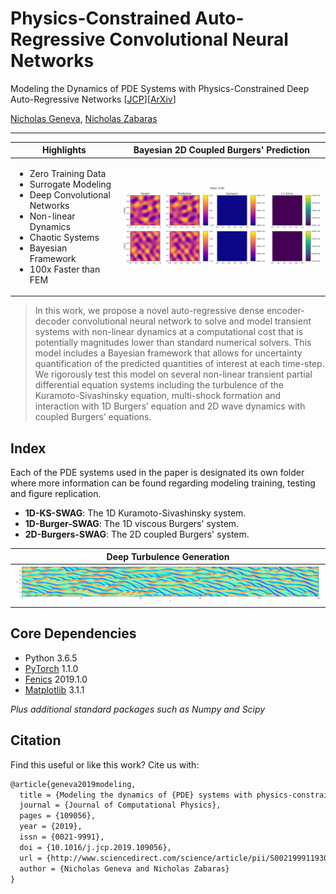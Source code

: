 # Physics-Constrained Auto-Regressive Convolutional Neural Networks
Modeling the Dynamics of PDE Systems with Physics-Constrained Deep Auto-Regressive Networks [[JCP](https://doi.org/10.1016/j.jcp.2019.109056)][[ArXiv](https://arxiv.org/abs/1906.05747)]

[Nicholas Geneva](http://nicholasgeneva.com/), [Nicholas Zabaras](https://cics.nd.edu)

---

<center>

| Highlights | Bayesian 2D Coupled Burgers' Prediction |
| ------------- | ------------- |
|<ul><li>Zero Training Data</li><li>Surrogate Modeling</li><li>Deep Convolutional Networks</li><li>Non-linear Dynamics</li><li>Chaotic Systems</li><li>Bayesian Framework</li><li>100x Faster than FEM </li></ul> | ![2D Burgers' animation](img/main_animation.gif "2D Coupled Burgers' Prediction")|

</center>

> In this work, we propose a novel auto-regressive dense encoder-decoder convolutional neural network to solve and model transient systems with non-linear dynamics at a computational cost that is potentially magnitudes lower than standard numerical solvers. This model includes a Bayesian framework that allows for uncertainty quantification of the predicted quantities of interest at each time-step. We rigorously test this model on several non-linear transient partial differential equation systems including the turbulence of the Kuramoto-Sivashinsky equation, multi-shock formation and interaction with 1D Burgers’ equation and 2D wave dynamics with coupled Burgers’ equations.

## Index
Each of the PDE systems used in the paper is designated its own folder where more information can be found regarding modeling training, testing and figure replication.
- **1D-KS-SWAG**: The 1D Kuramoto-Sivashinsky system.
- **1D-Burger-SWAG**: The 1D viscous Burgers' system.
- **2D-Burgers-SWAG**: The 2D coupled Burgers' system.

<center>

| Deep Turbulence Generation |
| ------------- |
|![K-S System Contour](img/ks_AR_Long.png "Kuramoto-Sivashinsky Prediction")|

</center>

## Core Dependencies
* Python 3.6.5
* [PyTorch](https://pytorch.org/) 1.1.0
* [Fenics](https://fenicsproject.org/) 2019.1.0
* [Matplotlib](https://matplotlib.org/) 3.1.1

*Plus additional standard packages such as Numpy and Scipy*

## Citation
Find this useful or like this work? Cite us with:
```latex
@article{geneva2019modeling,
  title = {Modeling the dynamics of {PDE} systems with physics-constrained deep auto-regressive networks},
  journal = {Journal of Computational Physics},
  pages = {109056},
  year = {2019},
  issn = {0021-9991},
  doi = {10.1016/j.jcp.2019.109056},
  url = {http://www.sciencedirect.com/science/article/pii/S0021999119307612},
  author = {Nicholas Geneva and Nicholas Zabaras}
}
```